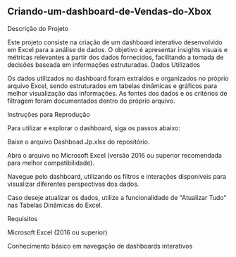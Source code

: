 ## Criando-um-dashboard-de-Vendas-do-Xbox

Descrição do Projeto

Este projeto consiste na criação de um dashboard interativo desenvolvido em Excel para a análise de dados. O objetivo é apresentar insights visuais e métricas relevantes a partir dos dados fornecidos, facilitando a tomada de decisões baseada em informações estruturadas.
Dados Utilizados

Os dados utilizados no dashboard foram extraídos e organizados no próprio arquivo Excel, sendo estruturados em tabelas dinâmicas e gráficos para melhor visualização das informações. As fontes dos dados e os critérios de filtragem foram documentados dentro do próprio arquivo.

Instruções para Reprodução

Para utilizar e explorar o dashboard, siga os passos abaixo:

Baixe o arquivo Dashboad.Jp.xlsx do repositório.

Abra o arquivo no Microsoft Excel (versão 2016 ou superior recomendada para melhor compatibilidade).

Navegue pelo dashboard, utilizando os filtros e interações disponíveis para visualizar diferentes perspectivas dos dados.

Caso deseje atualizar os dados, utilize a funcionalidade de "Atualizar Tudo" nas Tabelas Dinâmicas do Excel.

Requisitos

Microsoft Excel (2016 ou superior)

Conhecimento básico em navegação de dashboards interativos

